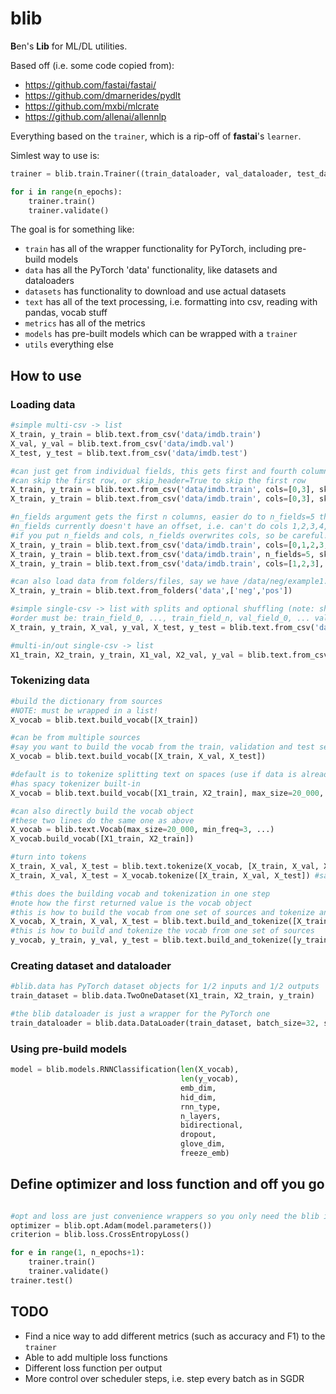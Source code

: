 # blib

**B**en's **Lib** for ML/DL utilities.

Based off (i.e. some code copied from):

- <https://github.com/fastai/fastai/>
- <https://github.com/dmarnerides/pydlt>
- <https://github.com/mxbi/mlcrate>
- <https://github.com/allenai/allennlp>

Everything based on the `trainer`, which is a rip-off of __fastai__'s `learner`.

Simlest way to use is:

``` python
trainer = blib.train.Trainer((train_dataloader, val_dataloader, test_dataloader), model, optimizer, criterion)

for i in range(n_epochs):
    trainer.train()
    trainer.validate()

```

The goal is for something like:

- `train` has all of the wrapper functionality for PyTorch, including pre-build models
- `data` has all the PyTorch 'data' functionality, like datasets and dataloaders
- `datasets` has functionality to download and use actual datasets
- `text` has all of the text processing, i.e. formatting into csv, reading with pandas, vocab stuff
- `metrics` has all of the metrics
- `models` has pre-built models which can be wrapped with a `trainer`
- `utils` everything else

## How to use

### Loading data

``` python
#simple multi-csv -> list
X_train, y_train = blib.text.from_csv('data/imdb.train')
X_val, y_val = blib.text.from_csv('data/imdb.val')
X_test, y_test = blib.text.from_csv('data/imdb.test')

#can just get from individual fields, this gets first and fourth column
#can skip the first row, or skip_header=True to skip the first row
X_train, y_train = blib.text.from_csv('data/imdb.train', cols=[0,3], skip_rows=1)
X_train, y_train = blib.text.from_csv('data/imdb.train', cols=[0,3], skip_header=True) #same as above!

#n_fields argument gets the first n columns, easier do to n_fields=5 than cols=[0,1,2,3,4]
#n_fields currently doesn't have an offset, i.e. can't do cols 1,2,3,4,5
#if you put n_fields and cols, n_fields overwrites cols, so be careful!
X_train, y_train = blib.text.from_csv('data/imdb.train', cols=[0,1,2,3,4], skip_rows=1)
X_train, y_train = blib.text.from_csv('data/imdb.train', n_fields=5, skip_rows=1) #same as above!
X_train, y_train = blib.text.from_csv('data/imdb.train', cols=[1,2,3], n_fields=3, skip_rows=1) #gets columns 0,1,2 as n_fields overwrites cols!

#can also load data from folders/files, say we have /data/neg/example1.txt and /data/pos/example2.txt
X_train, y_train = blib.text.from_folders('data',['neg','pos'])

#simple single-csv -> list with splits and optional shuffling (note: shuffling happens before the split!)
#order must be: train_field_0, ..., train_field_n, val_field_0, ... val_field_n, etc.
X_train, y_train, X_val, y_val, X_test, y_test = blib.text.from_csv('data/imdb.all', splits=[0.7,0.15,0.15], shuffle = True)

#multi-in/out single-csv -> list
X1_train, X2_train, y_train, X1_val, X2_val, y_val = blib.text.from_csv('data/snli.all', splits=[0.8,0.2], n_fields=3)
```

### Tokenizing data

``` python
#build the dictionary from sources
#NOTE: must be wrapped in a list!
X_vocab = blib.text.build_vocab([X_train])

#can be from multiple sources
#say you want to build the vocab from the train, validation and test sets
X_vocab = blib.text.build_vocab([X_train, X_val, X_test])

#default is to tokenize splitting text on spaces (use if data is already tokenized in the .csv)
#has spacy tokenizer built-in
X_vocab = blib.text.build_vocab([X1_train, X2_train], max_size=20_000, min_freq=3, unk_token='<UnK>', pad_token='@PAD@', start_token='<SOS>', end_token='</SOS>', tokenizer='spacy')

#can also directly build the vocab object
#these two lines do the same one as above
X_vocab = blib.text.Vocab(max_size=20_000, min_freq=3, ...)
X_vocab.build_vocab([X1_train, X2_train])

#turn into tokens
X_train, X_val, X_test = blib.text.tokenize(X_vocab, [X_train, X_val, X_test])
X_train, X_val, X_test = X_vocab.tokenize([X_train, X_val, X_test]) #same as above

#this does the building vocab and tokenization in one step
#note how the first returned value is the vocab object
#this is how to build the vocab from one set of sources and tokenize another set
X_vocab, X_train, X_val, X_test = blib.text.build_and_tokenize([X_train], [X_train, X_val, X_test], max_size=20_000, min_freq=3)
#this is how to build and tokenize the vocab from one set of sources
y_vocab, y_train, y_val, y_test = blib.text.build_and_tokenize([y_train, y_val, y_test], unk_token=None, pad_token=None)
```

### Creating dataset and dataloader

``` python
#blib.data has PyTorch dataset objects for 1/2 inputs and 1/2 outputs
train_dataset = blib.data.TwoOneDataset(X1_train, X2_train, y_train)

#the blib dataloader is just a wrapper for the PyTorch one
train_dataloader = blib.data.DataLoader(train_dataset, batch_size=32, shuffle=True, collate_fn=blib.data.TwoOnePadCollate())
```

### Using pre-build models

``` python
model = blib.models.RNNClassification(len(X_vocab),
                                      len(y_vocab),
                                      emb_dim,
                                      hid_dim,
                                      rnn_type,
                                      n_layers,
                                      bidirectional,
                                      dropout,
                                      glove_dim,
                                      freeze_emb)
```

## Define optimizer and loss function and off you go

``` python

#opt and loss are just convenience wrappers so you only need the blib import
optimizer = blib.opt.Adam(model.parameters())
criterion = blib.loss.CrossEntropyLoss()

for e in range(1, n_epochs+1):
    trainer.train()
    trainer.validate()
trainer.test()
```

## TODO

- Find a nice way to add different metrics (such as accuracy and F1) to the `trainer`
- Able to add multiple loss functions
- Different loss function per output
- More control over scheduler steps, i.e. step every batch as in SGDR